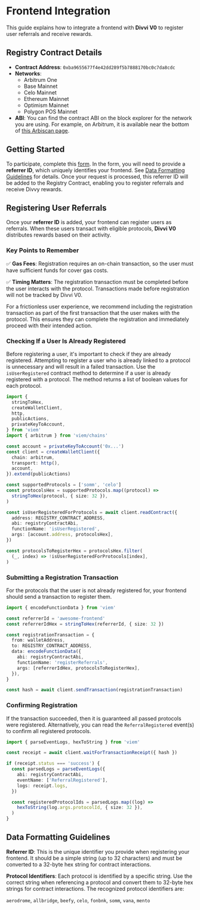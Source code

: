 # Frontend Integration

This guide explains how to integrate a frontend with **Divvi V0** to register user referrals and receive rewards.

## Registry Contract Details

- **Contract Address**: `0xba9655677f4e42dd289f5b7888170bc0c7da8cdc`
- **Networks**:
  - Arbitrum One
  - Base Mainnet
  - Celo Mainnet
  - Ethereum Mainnet
  - Optimism Mainnet
  - Polygon POS Mainnet
- **ABI**: You can find the contract ABI on the block explorer for the network you are using. For example, on Arbitrum, it is available near the bottom of [this Arbiscan page](https://arbiscan.io/address/0xba9655677f4e42dd289f5b7888170bc0c7da8cdc#code).

## Getting Started

To participate, complete this [form](https://docs.google.com/forms/d/e/1FAIpQLScTXExYljGoWsw4-mMHf7nXUxXV6QSrXa5zUMPK2foUwpdwZQ/viewform). In the form, you will need to provide a **referrer ID**, which uniquely identifies your frontend. See [Data Formatting Guidelines](#data-formatting-guidelines) for details. Once your request is processed, this referrer ID will be added to the Registry Contract, enabling you to register referrals and receive Divvy rewards.

## Registering User Referrals

Once your **referrer ID** is added, your frontend can register users as referrals. When these users transact with eligible protocols, **Divvi V0** distributes rewards based on their activity.

### Key Points to Remember

✅ **Gas Fees**: Registration requires an on-chain transaction, so the user must have sufficient funds for cover gas costs.

✅ **Timing Matters**: The registration transaction must be completed before the user interacts with the protocol. Transactions made before registration will not be tracked by Divvi V0.

For a frictionless user experience, we recommend including the registration transaction as part of the first transaction that the user makes with the protocol. This ensures they can complete the registration and immediately proceed with their intended action.

### Checking If a User Is Already Registered

Before registering a user, it's important to check if they are already registered. Attempting to register a user who is already linked to a protocol is unnecessary and will result in a failed transaction. Use the `isUserRegistered` contract method to determine if a user is already registered with a protocol. The method returns a list of boolean values for each protocol.

```typescript
import {
  stringToHex,
  createWalletClient,
  http,
  publicActions,
  privateKeyToAccount,
} from 'viem'
import { arbitrum } from 'viem/chains'

const account = privateKeyToAccount('0x...')
const client = createWalletClient({
  chain: arbitrum,
  transport: http(),
  account,
}).extend(publicActions)

const supportedProtocols = ['somm', 'celo']
const protocolsHex = supportedProtocols.map((protocol) =>
  stringToHex(protocol, { size: 32 }),
)

const isUserRegisteredForProtocols = await client.readContract({
  address: REGISTRY_CONTRACT_ADDRESS,
  abi: registryContractAbi,
  functionName: 'isUserRegistered',
  args: [account.address, protocolsHex],
})

const protocolsToRegisterHex = protocolsHex.filter(
  (_, index) => !isUserRegisteredForProtocols[index],
)
```

### Submitting a Registration Transaction

For the protocols that the user is not already registered for, your frontend should send a transaction to register them.

```typescript
import { encodeFunctionData } from 'viem'

const referrerId = 'awesome-frontend'
const referrerIdHex = stringToHex(referrerId, { size: 32 })

const registrationTransaction = {
  from: walletAddress,
  to: REGISTRY_CONTRACT_ADDRESS,
  data: encodeFunctionData({
    abi: registryContractAbi,
    functionName: 'registerReferrals',
    args: [referrerIdHex, protocolsToRegisterHex],
  }),
}

const hash = await client.sendTransaction(registrationTransaction)
```

### Confirming Registration

If the transaction succeeded, then it is guaranteed all passed protocols were registered. Alternatively, you can read the `ReferralRegistered` event(s) to confirm all registered protocols.

```typescript
import { parseEventLogs, hexToString } from 'viem'

const receipt = await client.waitForTransactionReceipt({ hash })

if (receipt.status === 'success') {
  const parsedLogs = parseEventLogs({
    abi: registryContractAbi,
    eventName: ['ReferralRegistered'],
    logs: receipt.logs,
  })

  const registeredProtocolIds = parsedLogs.map((log) =>
    hexToString(log.args.protocolId, { size: 32 }),
  )
}
```

## Data Formatting Guidelines

**Referrer ID**: This is the unique identifier you provide when registering your frontend. It should be a simple string (up to 32 characters) and must be converted to a 32-byte hex string for contract interactions.

**Protocol Identifiers**: Each protocol is identified by a specific string. Use the correct string when referencing a protocol and convert them to 32-byte hex strings for contract interactions. The recognized protocol identifiers are:

`aerodrome`, `allbridge`, `beefy`, `celo`, `fonbnk`, `somm`, `vana`, `mento`
